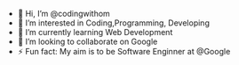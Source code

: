 - 👋 Hi, I’m @codingwithom
- 👀 I’m interested in Coding,Programming, Developing
- 🌱 I’m currently learning Web Development
- 💞️ I’m looking to collaborate on Google
- ⚡ Fun fact: My aim is to be Software Enginner at @Google

<!---
codingwithom/codingwithom is a ✨ special ✨ repository because its `README.md` (this file) appears on your GitHub profile.
You can click the Preview link to take a look at your changes.
--->
